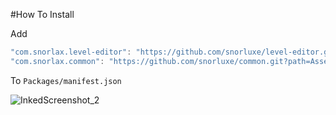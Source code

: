 #How To Install

Add 

```csharp
"com.snorlax.level-editor": "https://github.com/snorluxe/level-editor.git?path=Assets/_Root/UnityPackage#1.0.16",
"com.snorlax.common": "https://github.com/snorluxe/common.git?path=Assets/_Root#1.0.10",
```

To `Packages/manifest.json`


![InkedScreenshot_2](https://user-images.githubusercontent.com/44673303/147330284-6b0aae7b-0382-4d21-9a71-9fc703d34c5c.jpg)
